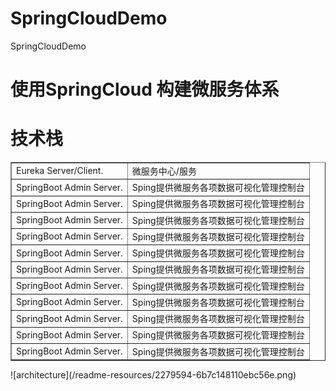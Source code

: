 # SpringCloudDemo
SpringCloudDemo
# 使用SpringCloud 构建微服务体系
# 技术栈
  <table border="1">
	<tr>
		<td>
			Eureka Server/Client. 
		</td>
		<td>
			微服务中心/服务
		</td>
	</tr>
	<tr>
		<td>
			SpringBoot Admin Server. 
		</td>
		<td>
			Sping提供微服务各项数据可视化管理控制台
		</td>
	</tr>
	<tr>
		<td>
			SpringBoot Admin Server. 
		</td>
		<td>
			Sping提供微服务各项数据可视化管理控制台
		</td>
	</tr>
	<tr>
		<td>
			SpringBoot Admin Server. 
		</td>
		<td>
			Sping提供微服务各项数据可视化管理控制台
		</td>
	</tr>
	<tr>
		<td>
			SpringBoot Admin Server. 
		</td>
		<td>
			Sping提供微服务各项数据可视化管理控制台
		</td>
	</tr>
	<tr>
		<td>
			SpringBoot Admin Server. 
		</td>
		<td>
			Sping提供微服务各项数据可视化管理控制台
		</td>
	</tr>
	<tr>
		<td>
			SpringBoot Admin Server. 
		</td>
		<td>
			Sping提供微服务各项数据可视化管理控制台
		</td>
	</tr>
	<tr>
		<td>
			SpringBoot Admin Server. 
		</td>
		<td>
			Sping提供微服务各项数据可视化管理控制台
		</td>
	</tr>
	<tr>
		<td>
			SpringBoot Admin Server. 
		</td>
		<td>
			Sping提供微服务各项数据可视化管理控制台
		</td>
	</tr>
	<tr>
		<td>
			SpringBoot Admin Server. 
		</td>
		<td>
			Sping提供微服务各项数据可视化管理控制台
		</td>
	</tr>
	<tr>
		<td>
			SpringBoot Admin Server. 
		</td>
		<td>
			Sping提供微服务各项数据可视化管理控制台
		</td>
	</tr>
	<tr>
		<td>
			SpringBoot Admin Server. 
		</td>
		<td>
			Sping提供微服务各项数据可视化管理控制台
		</td>
	</tr>
  </table>
  ![architecture](/readme-resources/2279594-6b7c148110ebc56e.png)
  
  
  
